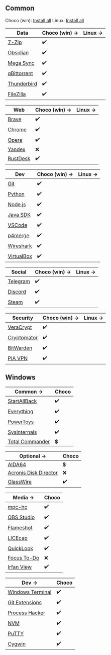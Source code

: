 ## Common

Choco (win): [Install all]()
Linux: [Install all]()

| Data                                              | Choco (win) -> | Linux ->  |
|---------------------------------------------------|----------------|-----------|
| [7-Zip](https://www.7-zip.org/)                   |    ✔️          |           |
| [Obsidian](https://obsidian.md/)                  |    ✔️          |           |
| [Mega Sync](https://mega.nz/desktop)              |    ✔️          |           |
| [qBittorrent](https://www.qbittorrent.org/)       |    ✔️          |           |
| [Thunderbird](https://www.thunderbird.net/en-US/) |    ✔️          |           |
| [FileZilla](https://filezilla-project.org/)       |    ✔️          |           |

| Web                                                      | Choco (win) ->  | Linux ->  |
|----------------------------------------------------------|-----------------|-----------|
| [Brave](https://brave.com/)                              |       ✔️        |           |
| [Chrome](https://www.google.com/intl/ru_ru/chrome/)      |       ✔️        |           |
| [Opera](https://www.opera.com/ru)                        |       ✔️        |           |
| [Yandex](https://browser.yandex.ru/?&banerid=0500000134) |       ❌        |           |
| [RustDesk](https://rustdesk.com/)                        |       ✔️        |           |

| Dev                                                                                  | Choco (win) ->  | Linux ->  |
|--------------------------------------------------------------------------------------|-----------------|-----------|
| [Git](https://git-scm.com/downloads)                                                 |        ✔️        |           |
| [Python](https://www.python.org/downloads/)                                          |        ✔️        |           |
| [Node.js](https://nodejs.org/)                                                       |        ✔️        |           |
| [Java SDK](https://www.oracle.com/java/technologies/downloads/)                      |        ✔️        |           |
| [VSCode](https://code.visualstudio.com/)                                             |        ✔️        |           |
| [p4merge](https://www.perforce.com/products/helix-core-apps/merge-diff-tool-p4merge) |        ✔️        |           |
| [Wireshark](https://www.wireshark.org/)                                              |        ✔️        |           |
| [VirtualBox](https://www.virtualbox.org/)                                            |        ✔️        |           |

| Social                                    | Choco (win) ->   | Linux ->  |
|-------------------------------------------|------------------|-----------|
| [Telegram](https://desktop.telegram.org/) |        ✔️        |           |
| [Discord](https://discord.com/)           |        ✔️        |           |
| [Steam](https://store.steampowered.com/)  |        ✔️        |           |

| Security                                            | Choco (win) ->  | Linux ->  |
|-----------------------------------------------------|-----------------|-----------|
| [VeraCrypt](https://veracrypt.fr/en/Downloads.html) |        ✔️        |           |
| [Cryptomator](https://cryptomator.org/)             |        ✔️        |           |
| [BitWarden](https://github.com/bitwarden/desktop)   |        ✔️        |           |
| [PIA VPN](https://www.privateinternetaccess.com/)   |        ✔️        |           |

## Windows
| Common ->                                               | Choco  |
|---------------------------------------------------------|--------|
| [StartAllBack](https://www.startallback.com/)           |    ✔️   |
| [Everything](https://www.voidtools.com/ru-ru/)          |    ✔️   |
| [PowerToys](https://github.com/microsoft/PowerToys)     |    ✔️   |
| [Sysinternals](https://sysinternais.com/)               |    ✔️   |
| [Total Commander](https://www.ghisler.com/download.htm) |    💲    |

| Optional ->                                                                         | Choco   |
|-------------------------------------------------------------------------------------|---------|
| [AIDA64](https://www.aida64.com/downloads)                                          |    💲    |
| [Acronis Disk Director](https://www.acronis.com/en-us/products/disk-director-home/) |    ❌   |
| [GlassWire](https://www.glasswire.com/)                                             |    ✔️   |

| Media ->                                         | Choco   |
|--------------------------------------------------|---------|
| [mpc-hc](https://mpc-hc.org/)                    |    ✔️   |
| [OBS Studio](https://obsproject.com/ru)          |    ✔️   |
| [Flameshot](https://flameshot.org/)              |    ✔️   |
| [LICEcap](https://www.cockos.com/licecap/)       |    ✔️   |
| [QuickLook](https://github.com/QL-Win/QuickLook) |    ✔️   |
| [Focus To-Do](https://www.focustodo.cn/)         |    ❌   |
| [Irfan View](https://www.irfanview.com/)         |    ✔️   |

| Dev ->                                                                                       | Choco   |
|----------------------------------------------------------------------------------------------|---------|
| [Windows Terminal](https://github.com/microsoft/terminal)                                    |    ✔️   |
| [Git Extensions](https://github.com/gitextensions/gitextensions)                             |    ✔️   |
| [Process Hacker](https://github.com/processhacker/processhacker)                             |    ✔️   |
| [NVM](https://docs.microsoft.com/ru-ru/windows/dev-environment/javascript/nodejs-on-windows) |    ✔️   |
| [PuTTY](https://www.putty.org/)                                                              |    ✔️   |
| [Cygwin](https://www.cygwin.com/)                                                            |    ✔️   |
